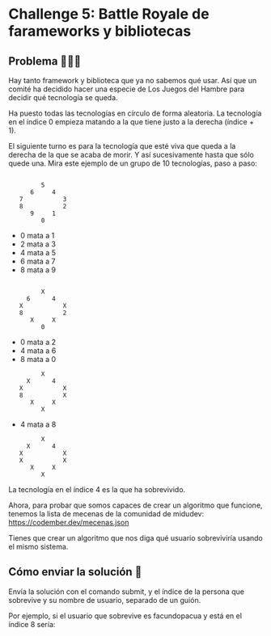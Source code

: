 # Challenge 5: Battle Royale de farameworks y bibliotecas

## Problema 🤷🏽‍♂️

Hay tanto framework y biblioteca que ya no sabemos qué usar. Así que un comité ha decidido hacer una especie de Los Juegos del Hambre para decidir qué tecnología se queda.

Ha puesto todas las tecnologías en círculo de forma aleatoria. La tecnología en el índice 0 empieza matando a la que tiene justo a la derecha (índice + 1).

El siguiente turno es para la tecnología que esté viva que queda a la derecha de la que se acaba de morir. Y así sucesivamente hasta que sólo quede una. Mira este ejemplo de un grupo de 10 tecnologías, paso a paso:

```

         5
      6     4
   7           3
   8           2
      9     1
         0
```

-   0 mata a 1
-   2 mata a 3
-   4 mata a 5
-   6 mata a 7
-   8 mata a 9

```

         X
     6      4
   X           X
   8           2
      X     X
         0
```

-   0 mata a 2
-   4 mata a 6
-   8 mata a 0

```
         X
     X      4
   X           X
   8           X
      X     X
         X
```

-   4 mata a 8

```
         X
     X      4
   X           X
   X           X
      X     X
         X
```

La tecnología en el índice 4 es la que ha sobrevivido.

Ahora, para probar que somos capaces de crear un algoritmo que funcione, tenemos la lista de mecenas de la comunidad de midudev: https://codember.dev/mecenas.json

Tienes que crear un algoritmo que nos diga qué usuario sobreviviría usando el mismo sistema.

## Cómo enviar la solución 🚀

Envía la solución con el comando submit, y el índice de la persona que sobrevive y su nombre de usuario, separado de un guión.

Por ejemplo, si el usuario que sobrevive es facundopacua y está en el índice 8 sería:
